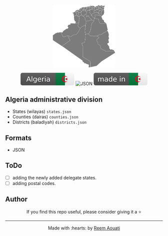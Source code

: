 <p align="center">
    <img src="assets/dz_map.svg" width="200"  alt="Algeria administrative division">
  <p align="center">
    <img src="assets/dz_badge.svg" alt="DZ Badge">
    <img src="https://img.shields.io/badge/1-JSON-ffd32a.svg" alt="JSON">
    <img src="assets/dz.svg" alt="DZ">
  </p>
</p>

## Algeria administrative division
 - States (wilayas) `states.json`
 - Counties (dairas) `counties.json`
 - Districts (baladiyah) `districts.json`

## Formats
- JSON

## ToDo
- [ ] adding the newly added delegate states.
- [ ] adding postal codes.

## Author

<div align="center">
If you find this repo useful, please consider giving it a ⭐
</div>

----
<div align="center">
Made with :hearts: by <a href="https://github.com/reemaouati">Reem Aouati</a>
</div>
